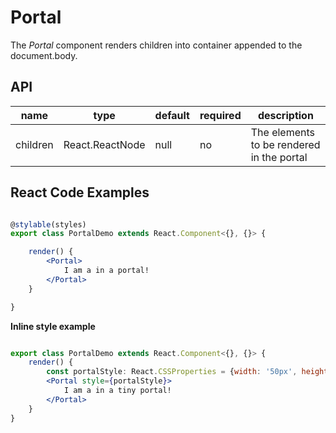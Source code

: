# Portal

The *Portal* component renders children into container appended to the document.body.

## API

| name | type | default | required | description |
| -- | -- | -- | -- | -- |
| children | React.ReactNode | null | no | The elements to be rendered in the portal |

## React Code Examples

```jsx

@stylable(styles)
export class PortalDemo extends React.Component<{}, {}> {

    render() {
        <Portal>
            I am a in a portal!
        </Portal>
    }

}

```

**Inline style example**

```jsx

export class PortalDemo extends React.Component<{}, {}> {
    render() {
        const portalStyle: React.CSSProperties = {width: '50px', height: '50px'};
        <Portal style={portalStyle}>
            I am a in a tiny portal!
        </Portal>
    }
}

```
